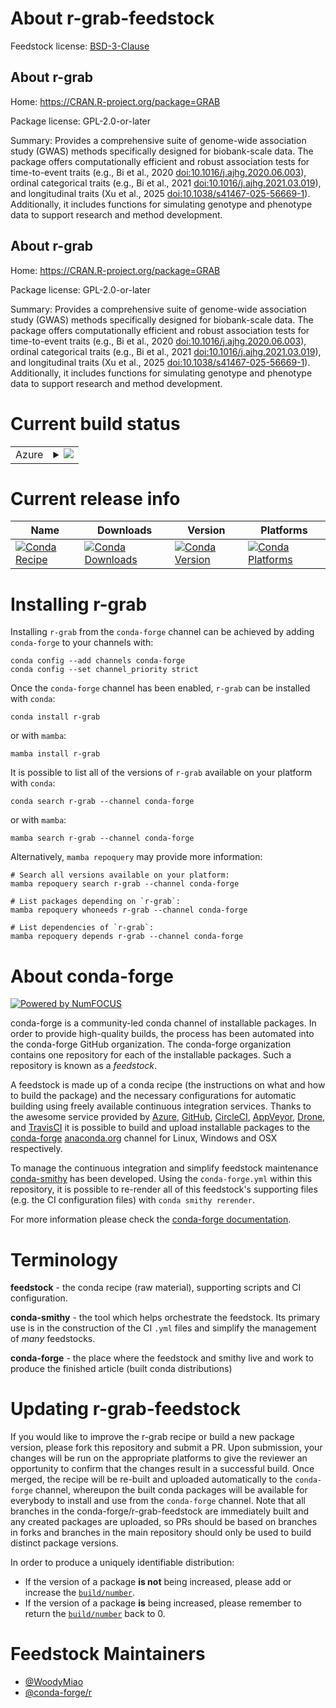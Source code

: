 About r-grab-feedstock
======================

Feedstock license: [BSD-3-Clause](https://github.com/conda-forge/r-grab-feedstock/blob/main/LICENSE.txt)


About r-grab
------------

Home: https://CRAN.R-project.org/package=GRAB

Package license: GPL-2.0-or-later

Summary: Provides a comprehensive suite of genome-wide association study (GWAS) methods specifically designed for biobank-scale data. The package offers computationally efficient and robust association tests for time-to-event traits (e.g., Bi et al., 2020 <doi:10.1016/j.ajhg.2020.06.003>), ordinal categorical traits (e.g., Bi et al., 2021 <doi:10.1016/j.ajhg.2021.03.019>), and longitudinal traits (Xu et al., 2025 <doi:10.1038/s41467-025-56669-1>). Additionally, it includes functions for simulating genotype and phenotype data to support research and method development.

About r-grab
------------

Home: https://CRAN.R-project.org/package=GRAB

Package license: GPL-2.0-or-later

Summary: Provides a comprehensive suite of genome-wide association study (GWAS) methods specifically designed for biobank-scale data. The package offers computationally efficient and robust association tests for time-to-event traits (e.g., Bi et al., 2020 <doi:10.1016/j.ajhg.2020.06.003>), ordinal categorical traits (e.g., Bi et al., 2021 <doi:10.1016/j.ajhg.2021.03.019>), and longitudinal traits (Xu et al., 2025 <doi:10.1038/s41467-025-56669-1>). Additionally, it includes functions for simulating genotype and phenotype data to support research and method development.

Current build status
====================


<table>
    
  <tr>
    <td>Azure</td>
    <td>
      <details>
        <summary>
          <a href="https://dev.azure.com/conda-forge/feedstock-builds/_build/latest?definitionId=26282&branchName=main">
            <img src="https://dev.azure.com/conda-forge/feedstock-builds/_apis/build/status/r-grab-feedstock?branchName=main">
          </a>
        </summary>
        <table>
          <thead><tr><th>Variant</th><th>Status</th></tr></thead>
          <tbody><tr>
              <td>linux_64_r_base4.3</td>
              <td>
                <a href="https://dev.azure.com/conda-forge/feedstock-builds/_build/latest?definitionId=26282&branchName=main">
                  <img src="https://dev.azure.com/conda-forge/feedstock-builds/_apis/build/status/r-grab-feedstock?branchName=main&jobName=linux&configuration=linux%20linux_64_r_base4.3" alt="variant">
                </a>
              </td>
            </tr><tr>
              <td>linux_64_r_base4.4</td>
              <td>
                <a href="https://dev.azure.com/conda-forge/feedstock-builds/_build/latest?definitionId=26282&branchName=main">
                  <img src="https://dev.azure.com/conda-forge/feedstock-builds/_apis/build/status/r-grab-feedstock?branchName=main&jobName=linux&configuration=linux%20linux_64_r_base4.4" alt="variant">
                </a>
              </td>
            </tr><tr>
              <td>osx_64_r_base4.3</td>
              <td>
                <a href="https://dev.azure.com/conda-forge/feedstock-builds/_build/latest?definitionId=26282&branchName=main">
                  <img src="https://dev.azure.com/conda-forge/feedstock-builds/_apis/build/status/r-grab-feedstock?branchName=main&jobName=osx&configuration=osx%20osx_64_r_base4.3" alt="variant">
                </a>
              </td>
            </tr><tr>
              <td>osx_64_r_base4.4</td>
              <td>
                <a href="https://dev.azure.com/conda-forge/feedstock-builds/_build/latest?definitionId=26282&branchName=main">
                  <img src="https://dev.azure.com/conda-forge/feedstock-builds/_apis/build/status/r-grab-feedstock?branchName=main&jobName=osx&configuration=osx%20osx_64_r_base4.4" alt="variant">
                </a>
              </td>
            </tr><tr>
              <td>win_64_r_base4.3</td>
              <td>
                <a href="https://dev.azure.com/conda-forge/feedstock-builds/_build/latest?definitionId=26282&branchName=main">
                  <img src="https://dev.azure.com/conda-forge/feedstock-builds/_apis/build/status/r-grab-feedstock?branchName=main&jobName=win&configuration=win%20win_64_r_base4.3" alt="variant">
                </a>
              </td>
            </tr><tr>
              <td>win_64_r_base4.4</td>
              <td>
                <a href="https://dev.azure.com/conda-forge/feedstock-builds/_build/latest?definitionId=26282&branchName=main">
                  <img src="https://dev.azure.com/conda-forge/feedstock-builds/_apis/build/status/r-grab-feedstock?branchName=main&jobName=win&configuration=win%20win_64_r_base4.4" alt="variant">
                </a>
              </td>
            </tr>
          </tbody>
        </table>
      </details>
    </td>
  </tr>
</table>

Current release info
====================

| Name | Downloads | Version | Platforms |
| --- | --- | --- | --- |
| [![Conda Recipe](https://img.shields.io/badge/recipe-r--grab-green.svg)](https://anaconda.org/conda-forge/r-grab) | [![Conda Downloads](https://img.shields.io/conda/dn/conda-forge/r-grab.svg)](https://anaconda.org/conda-forge/r-grab) | [![Conda Version](https://img.shields.io/conda/vn/conda-forge/r-grab.svg)](https://anaconda.org/conda-forge/r-grab) | [![Conda Platforms](https://img.shields.io/conda/pn/conda-forge/r-grab.svg)](https://anaconda.org/conda-forge/r-grab) |

Installing r-grab
=================

Installing `r-grab` from the `conda-forge` channel can be achieved by adding `conda-forge` to your channels with:

```
conda config --add channels conda-forge
conda config --set channel_priority strict
```

Once the `conda-forge` channel has been enabled, `r-grab` can be installed with `conda`:

```
conda install r-grab
```

or with `mamba`:

```
mamba install r-grab
```

It is possible to list all of the versions of `r-grab` available on your platform with `conda`:

```
conda search r-grab --channel conda-forge
```

or with `mamba`:

```
mamba search r-grab --channel conda-forge
```

Alternatively, `mamba repoquery` may provide more information:

```
# Search all versions available on your platform:
mamba repoquery search r-grab --channel conda-forge

# List packages depending on `r-grab`:
mamba repoquery whoneeds r-grab --channel conda-forge

# List dependencies of `r-grab`:
mamba repoquery depends r-grab --channel conda-forge
```


About conda-forge
=================

[![Powered by
NumFOCUS](https://img.shields.io/badge/powered%20by-NumFOCUS-orange.svg?style=flat&colorA=E1523D&colorB=007D8A)](https://numfocus.org)

conda-forge is a community-led conda channel of installable packages.
In order to provide high-quality builds, the process has been automated into the
conda-forge GitHub organization. The conda-forge organization contains one repository
for each of the installable packages. Such a repository is known as a *feedstock*.

A feedstock is made up of a conda recipe (the instructions on what and how to build
the package) and the necessary configurations for automatic building using freely
available continuous integration services. Thanks to the awesome service provided by
[Azure](https://azure.microsoft.com/en-us/services/devops/), [GitHub](https://github.com/),
[CircleCI](https://circleci.com/), [AppVeyor](https://www.appveyor.com/),
[Drone](https://cloud.drone.io/welcome), and [TravisCI](https://travis-ci.com/)
it is possible to build and upload installable packages to the
[conda-forge](https://anaconda.org/conda-forge) [anaconda.org](https://anaconda.org/)
channel for Linux, Windows and OSX respectively.

To manage the continuous integration and simplify feedstock maintenance
[conda-smithy](https://github.com/conda-forge/conda-smithy) has been developed.
Using the ``conda-forge.yml`` within this repository, it is possible to re-render all of
this feedstock's supporting files (e.g. the CI configuration files) with ``conda smithy rerender``.

For more information please check the [conda-forge documentation](https://conda-forge.org/docs/).

Terminology
===========

**feedstock** - the conda recipe (raw material), supporting scripts and CI configuration.

**conda-smithy** - the tool which helps orchestrate the feedstock.
                   Its primary use is in the construction of the CI ``.yml`` files
                   and simplify the management of *many* feedstocks.

**conda-forge** - the place where the feedstock and smithy live and work to
                  produce the finished article (built conda distributions)


Updating r-grab-feedstock
=========================

If you would like to improve the r-grab recipe or build a new
package version, please fork this repository and submit a PR. Upon submission,
your changes will be run on the appropriate platforms to give the reviewer an
opportunity to confirm that the changes result in a successful build. Once
merged, the recipe will be re-built and uploaded automatically to the
`conda-forge` channel, whereupon the built conda packages will be available for
everybody to install and use from the `conda-forge` channel.
Note that all branches in the conda-forge/r-grab-feedstock are
immediately built and any created packages are uploaded, so PRs should be based
on branches in forks and branches in the main repository should only be used to
build distinct package versions.

In order to produce a uniquely identifiable distribution:
 * If the version of a package **is not** being increased, please add or increase
   the [``build/number``](https://docs.conda.io/projects/conda-build/en/latest/resources/define-metadata.html#build-number-and-string).
 * If the version of a package **is** being increased, please remember to return
   the [``build/number``](https://docs.conda.io/projects/conda-build/en/latest/resources/define-metadata.html#build-number-and-string)
   back to 0.

Feedstock Maintainers
=====================

* [@WoodyMiao](https://github.com/WoodyMiao/)
* [@conda-forge/r](https://github.com/orgs/conda-forge/teams/r/)

